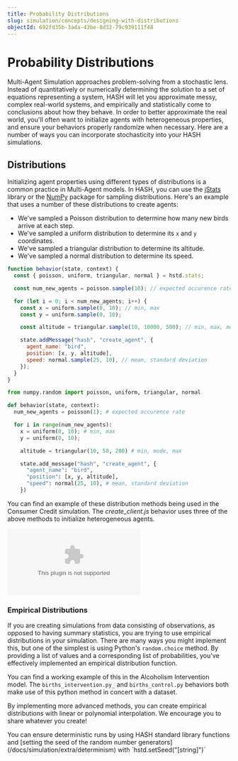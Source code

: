 ```yaml
---
title: Probability Distributions
slug: simulation/concepts/designing-with-distributions
objectId: 692fd35b-3ada-43be-8d32-79c939111f48
---
```


# Probability Distributions

Multi-Agent Simulation approaches problem-solving from a stochastic lens. Instead of quantitatively or numerically determining the solution to a set of equations representing a system, HASH will let you approximate messy, complex real-world systems, and empirically and statistically come to conclusions about how they behave. In order to better approximate the real world, you'll often want to initialize agents with heterogeneous properties, and ensure your behaviors properly randomize when necessary. Here are a number of ways you can incorporate stochasticity into your HASH simulations.

## Distributions

Initializing agent properties using different types of distributions is a common practice in Multi-Agent models. In HASH, you can use the [jStats](http://jstat.github.io/distributions.html) library or the [NumPy](https://docs.scipy.org/doc/numpy-1.15.4/reference/routines.random.html) package for sampling distributions. Here's an example that uses a number of these distributions to create agents:

- We've sampled a Poisson distribution to determine how many new birds arrive at each step.
- We've sampled a uniform distribution to determine its `x` and `y` coordinates.
- We've sampled a triangular distribution to determine its altitude.
- We've sampled a normal distribution to determine its speed.

<Tabs>
<Tab title="JavaScript" >

```javascript
function behavior(state, context) {
  const { poisson, uniform, triangular, normal } = hstd.stats;

  const num_new_agents = poisson.sample(10); // expected occurence rate

  for (let i = 0; i < num_new_agents; i++) {
    const x = uniform.sample(0, 10); // min, max
    const y = uniform.sample(0, 10);

    const altitude = triangular.sample(10, 10000, 500); // min, max, mode

    state.addMessage("hash", "create_agent", {
      agent_name: "bird",
      position: [x, y, altitude],
      speed: normal.sample(25, 10), // mean, standard deviation
    });
  }
}
```

</Tab >

<Tab title="Python" >

```python
from numpy.random import poisson, uniform, triangular, normal

def behavior(state, context):
  num_new_agents = poisson(1); # expected occurence rate

  for i in range(num_new_agents):
    x = uniform(0, 10); # min, max
    y = uniform(0, 10);

    altitude = triangular(10, 50, 200) # min, mode, max

    state.add_message("hash", "create_agent", {
      "agent_name": "bird",
      "position": [x, y, altitude],
      "speed": normal(25, 10), # mean, standard deviation
    })
```

</Tab>
</Tabs>

You can find an example of these distribution methods being used in the Consumer Credit simulation. The _create_client.js_ behavior uses three of the above methods to initialize heterogeneous agents.

<Embed type="hash" url="https://hash.ai/@hash/consumer-credit" caption="" />

### Empirical Distributions

If you are creating simulations from data consisting of observations, as opposed to having summary statistics, you are trying to use empirical distributions in your simulation. There are many ways you might implement this, but one of the simplest is using Python's `random.choice` method. By providing a list of values and a corresponding list of probabilities, you've effectively implemented an empirical distribution function.

You can find a working example of this in the Alcoholism Intervention model. The `births_intervention.py_` and `births_control.py` behaviors both make use of this python method in concert with a dataset.

<Embed url="https://hash.ai/@hash/alcohol-use-dynamics-empirical-distributions" caption="" />

By implementing more advanced methods, you can create empirical distributions with linear or polynomial interpolation. We encourage you to share whatever you create!

<Hint style="info">
You can ensure deterministic runs by using HASH standard library functions and [setting the seed of the random number generators](/docs/simulation/extra/determinism) with `hstd.setSeed("[string]")`
</Hint>
